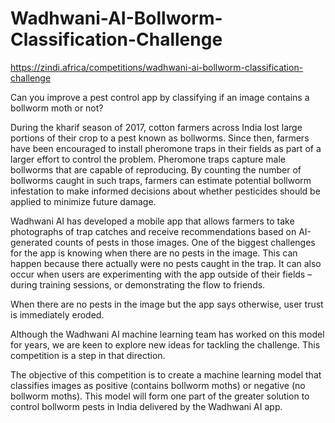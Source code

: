 # Wadhwani-AI-Bollworm-Classification-Challenge

https://zindi.africa/competitions/wadhwani-ai-bollworm-classification-challenge

Can you improve a pest control app by classifying if an image contains a bollworm moth or not?


During the kharif season of 2017, cotton farmers across India lost large portions of their crop to a pest known as bollworms. Since then, farmers have been encouraged to install pheromone traps in their fields as part of a larger effort to control the problem. Pheromone traps capture male bollworms that are capable of reproducing. By counting the number of bollworms caught in such traps, farmers can estimate potential bollworm infestation to make informed decisions about whether pesticides should be applied to minimize future damage.

Wadhwani AI has developed a mobile app that allows farmers to take photographs of trap catches and receive recommendations based on AI-generated counts of pests in those images. One of the biggest challenges for the app is knowing when there are no pests in the image. This can happen because there actually were no pests caught in the trap. It can also occur when users are experimenting with the app outside of their fields – during training sessions, or demonstrating the flow to friends.

When there are no pests in the image but the app says otherwise, user trust is immediately eroded.

Although the Wadhwani AI machine learning team has worked on this model for years, we are keen to explore new ideas for tackling the challenge. This competition is a step in that direction.

The objective of this competition is to create a machine learning model that classifies images as positive (contains bollworm moths) or negative (no bollworm moths). This model will form one part of the greater solution to control bollworm pests in India delivered by the Wadhwani AI app.

